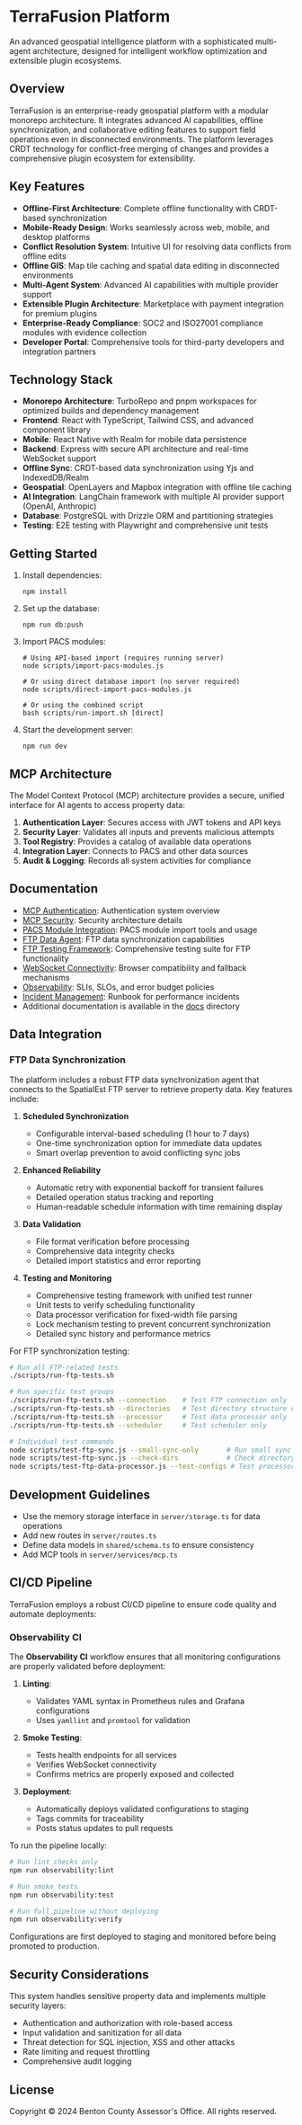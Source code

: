 # TerraFusion Platform

An advanced geospatial intelligence platform with a sophisticated multi-agent architecture, designed for intelligent workflow optimization and extensible plugin ecosystems.

## Overview

TerraFusion is an enterprise-ready geospatial platform with a modular monorepo architecture. It integrates advanced AI capabilities, offline synchronization, and collaborative editing features to support field operations even in disconnected environments. The platform leverages CRDT technology for conflict-free merging of changes and provides a comprehensive plugin ecosystem for extensibility.

## Key Features

- **Offline-First Architecture**: Complete offline functionality with CRDT-based synchronization
- **Mobile-Ready Design**: Works seamlessly across web, mobile, and desktop platforms
- **Conflict Resolution System**: Intuitive UI for resolving data conflicts from offline edits
- **Offline GIS**: Map tile caching and spatial data editing in disconnected environments
- **Multi-Agent System**: Advanced AI capabilities with multiple provider support
- **Extensible Plugin Architecture**: Marketplace with payment integration for premium plugins
- **Enterprise-Ready Compliance**: SOC2 and ISO27001 compliance modules with evidence collection
- **Developer Portal**: Comprehensive tools for third-party developers and integration partners

## Technology Stack

- **Monorepo Architecture**: TurboRepo and pnpm workspaces for optimized builds and dependency management
- **Frontend**: React with TypeScript, Tailwind CSS, and advanced component library
- **Mobile**: React Native with Realm for mobile data persistence
- **Backend**: Express with secure API architecture and real-time WebSocket support
- **Offline Sync**: CRDT-based data synchronization using Yjs and IndexedDB/Realm
- **Geospatial**: OpenLayers and Mapbox integration with offline tile caching
- **AI Integration**: LangChain framework with multiple AI provider support (OpenAI, Anthropic)
- **Database**: PostgreSQL with Drizzle ORM and partitioning strategies
- **Testing**: E2E testing with Playwright and comprehensive unit tests

## Getting Started

1. Install dependencies:
   ```
   npm install
   ```

2. Set up the database:
   ```
   npm run db:push
   ```

3. Import PACS modules:
   ```
   # Using API-based import (requires running server)
   node scripts/import-pacs-modules.js
   
   # Or using direct database import (no server required)
   node scripts/direct-import-pacs-modules.js
   
   # Or using the combined script
   bash scripts/run-import.sh [direct]
   ```

4. Start the development server:
   ```
   npm run dev
   ```

## MCP Architecture

The Model Context Protocol (MCP) architecture provides a secure, unified interface for AI agents to access property data:

1. **Authentication Layer**: Secures access with JWT tokens and API keys
2. **Security Layer**: Validates all inputs and prevents malicious attempts
3. **Tool Registry**: Provides a catalog of available data operations
4. **Integration Layer**: Connects to PACS and other data sources
5. **Audit & Logging**: Records all system activities for compliance

## Documentation

- [MCP Authentication](docs/mcp-authentication.md): Authentication system overview
- [MCP Security](docs/mcp-security.md): Security architecture details
- [PACS Module Integration](scripts/README.md): PACS module import tools and usage
- [FTP Data Agent](docs/ftp-agent.md): FTP data synchronization capabilities
- [FTP Testing Framework](docs/ftp-testing.md): Comprehensive testing suite for FTP functionality
- [WebSocket Connectivity](docs/WEBSOCKET-CONNECTIVITY.md): Browser compatibility and fallback mechanisms
- [Observability](observability/slo/SLOs_and_error_budgets.md): SLIs, SLOs, and error budget policies
- [Incident Management](docs/incident-management-runbook.md): Runbook for performance incidents
- Additional documentation is available in the [docs](docs) directory

## Data Integration

### FTP Data Synchronization

The platform includes a robust FTP data synchronization agent that connects to the SpatialEst FTP server to retrieve property data. Key features include:

1. **Scheduled Synchronization**
   - Configurable interval-based scheduling (1 hour to 7 days)
   - One-time synchronization option for immediate data updates
   - Smart overlap prevention to avoid conflicting sync jobs

2. **Enhanced Reliability**
   - Automatic retry with exponential backoff for transient failures
   - Detailed operation status tracking and reporting
   - Human-readable schedule information with time remaining display

3. **Data Validation**
   - File format verification before processing
   - Comprehensive data integrity checks
   - Detailed import statistics and error reporting

4. **Testing and Monitoring**
   - Comprehensive testing framework with unified test runner
   - Unit tests to verify scheduling functionality 
   - Data processor verification for fixed-width file parsing
   - Lock mechanism testing to prevent concurrent synchronization
   - Detailed sync history and performance metrics

For FTP synchronization testing:
```bash
# Run all FTP-related tests
./scripts/run-ftp-tests.sh

# Run specific test groups
./scripts/run-ftp-tests.sh --connection    # Test FTP connection only
./scripts/run-ftp-tests.sh --directories   # Test directory structure only
./scripts/run-ftp-tests.sh --processor     # Test data processor only
./scripts/run-ftp-tests.sh --scheduler     # Test scheduler only

# Individual test commands
node scripts/test-ftp-sync.js --small-sync-only       # Run small sync test
node scripts/test-ftp-sync.js --check-dirs            # Check directory structure
node scripts/test-ftp-data-processor.js --test-configs # Test processor configs
```

## Development Guidelines

- Use the memory storage interface in `server/storage.ts` for data operations
- Add new routes in `server/routes.ts`
- Define data models in `shared/schema.ts` to ensure consistency
- Add MCP tools in `server/services/mcp.ts`

## CI/CD Pipeline

TerraFusion employs a robust CI/CD pipeline to ensure code quality and automate deployments:

### Observability CI

The **Observability CI** workflow ensures that all monitoring configurations are properly validated before deployment:

1. **Linting**:
   - Validates YAML syntax in Prometheus rules and Grafana configurations
   - Uses `yamllint` and `promtool` for validation

2. **Smoke Testing**:
   - Tests health endpoints for all services
   - Verifies WebSocket connectivity
   - Confirms metrics are properly exposed and collected

3. **Deployment**:
   - Automatically deploys validated configurations to staging
   - Tags commits for traceability
   - Posts status updates to pull requests

To run the pipeline locally:
```bash
# Run lint checks only
npm run observability:lint

# Run smoke tests
npm run observability:test

# Run full pipeline without deploying
npm run observability:verify
```

Configurations are first deployed to staging and monitored before being promoted to production.

## Security Considerations

This system handles sensitive property data and implements multiple security layers:

- Authentication and authorization with role-based access
- Input validation and sanitization for all data
- Threat detection for SQL injection, XSS and other attacks
- Rate limiting and request throttling
- Comprehensive audit logging

## License

Copyright © 2024 Benton County Assessor's Office. All rights reserved.